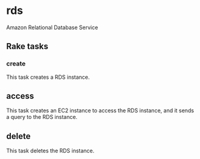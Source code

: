# rds

Amazon Relational Database Service

## Rake tasks

### create

This task creates a RDS instance.

## access

This task creates an EC2 instance to access the RDS instance, and it sends a query to the RDS instance.

## delete

This task deletes the RDS instance.
